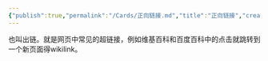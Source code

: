 ```yaml
---
{"publish":true,"permalink":"/Cards/正向链接.md","title":"正向链接","created":"2022-08-02","modified":"2023-03-14","published":"2025-07-29T23:04:08.897+08:00","cssclasses":""}
---
```



也叫出链。就是网页中常见的超链接，例如维基百科和百度百科中的点击就跳转到一个新页面得wikilink。